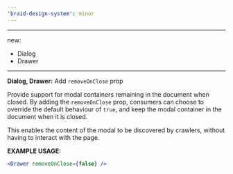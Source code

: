 ```yaml
---
'braid-design-system': minor
---
```


---
new:
  - Dialog
  - Drawer
---

**Dialog, Drawer:** Add `removeOnClose` prop

Provide support for modal containers remaining in the document when closed.
By adding the `removeOnClose` prop, consumers can choose to override the default behaviour of `true`, and keep the modal container in the document when it is closed.

This enables the content of the modal to be discovered by crawlers, without having to interact with the page.

**EXAMPLE USAGE:**
```jsx
<Drawer removeOnClose={false} />
```
